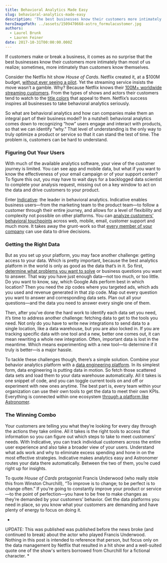 ```yaml
---
title: Behavioral Analytics Made Easy
slug: behavioral-analytics-made-easy
description: 'The best businesses know their customers more intimately than most of us realize; sometimes, more intimately than customers know themselves.'
heroImagePath: ../assets/1509470668-astro_formulacustomer.jpg
authors:
  - Laurel Brunk
  - Lauren Feiner
date: 2017-10-31T00:00:00.000Z
---
```


If customers make or break a business, it comes as no surprise that the best businesses know their customers more intimately than most of us realize; sometimes, more intimately than customers know themselves. 

Consider the Netflix hit show *House of Cards*. Netflix created it, at a $100M budget, [without ever seeing a pilot](http://www.quicktapsurvey.com/blog/house-of-cards-one-big-successful-marketing-experiment/). Yet the streaming service insists the move wasn’t a gamble. Why? Because Netflix knows their [100M+ worldwide streaming customers](http://blog.kissmetrics.com/how-netflix-uses-analytics/). From the types of shows and actors their customers tend to watch to the [title colors](http://www.wired.com/insights/2014/03/big-data-lessons-netflix/) that appeal to them. Netflix’s success inspires all businesses to take behavioral analytics seriously.

So what are behavioral analytics and how can companies make them an integral part of their business model? In a nutshell: behavioral analytics comes down to recognizing “how” users engage and interact with products, so that we can identify “why.” That level of understanding is the only way to truly optimize a product or service so that it can stand the test of time. The problem is, customers can be hard to understand. 

### Figuring Out Your Users
With much of the available analytics software, your view of the customer journey is limited. You can see app and mobile data, but what if you want to know the effectiveness of your email campaign or of your support center? To figure this out, you may have to wait days for a backlogged data scientist to complete your analysis request, missing out on a key window to act on the data and drive customers to your product.

Enter [Indicative](http://www.indicative.com/): the leader in behavioral analytics. Indicative enables business users—from the marketing team to the product team—to follow a customer through their entire journey, and allows for a level of flexibility and complexity not possible on other platforms. You can [analyze customers’ behavioral touchpoints](http://www.indicative.com/use-cases/) across web, mobile, email, customer support and much more. It takes away the grunt-work so that [every member of your company](http://www.indicative.com/portfolio-item/case-studies/) can use data to drive decisions. 

### Getting the Right Data
But as you set up your platform, you may face another challenge: getting access to your data. Which is pretty important, because the best analytics platform in the world is only as good as the data that’s in it. So first, [determine what problems you want to solve](http://www.astronomer.io/blog/5-ways-to-make-sure-your-analytics-spark-growth/) or business questions you want to answer. That way you have just enough data—not too much, or too little. Do you want to know, say, which Google Ads perform best in which location? Then you need the zip codes where you targeted ads, which ads you used and revenue generated in that zip code. Map out every question you want to answer and corresponding data sets. Plan out all your questions—and the data you need to answer every single one of them.

Then, after you’ve done the hard work to identify each data set you need, it’s time to address another challenge: fetching data to get to the tools you need. Not only do you have to write new integrations to send data to a single location, like a data warehouse, but you are also locked in. If you are tracking specific data with one tool and a new, better one comes out, it can mean rewriting a whole new integration. Often, important data is lost in the meantime. Which means experimenting with a new tool—to determine if it truly is better—is a major hassle. 

To tackle these challenges though, there’s a simple solution. Combine your behavior analytics platform with a [data engineering platform](http://www.astronomer.io/clickstream/). In its simplest form, data engineering is putting data in motion. So fetch those scattered data sets and load them to your data warehouse automatically. All it takes is one snippet of code, and you can toggle current tools on and off or experiment with new ones anytime. The best part is, every team within your organization can use their own tools to get the data to meet their own KPIs. Everything is connected within one ecosystem [through a platform like Astronomer](http://www.astronomer.io/blog/from-behavioral-analytics-to-data-science-with-astr/). 

### The Winning Combo
Your customers are telling you what they’re looking for every day through the actions they take online. All it takes is the right tools to access that information so you can figure out which steps to take to meet customers’ needs. With Indicative, you can track individual customers across the entire user experience and also take a broader view of your users. Understand what ads work and why to eliminate excess spending and hone in on the most effective strategies. Indicative makes analytics easy and Astronomer routes your data there automatically. Between the two of them, you’re cued right up for insights. 

To quote *House of Cards* protagonist Francis Underwood (who really stole this from Winston Churchill), “To improve is to change; to be perfect is to change often.” If you’re going to constantly improve your product or service—to the point of perfection—you have to be free to make changes as they’re demanded by your customers’ behavior. Get the data platforms you need in place, so you know what your customers are demanding and have plenty of energy to focus on doing it.  

*
UPDATE: This was published was published before the news broke (and continued to break) about the actor who played Francis Underwood. Nothing in this post is intended to reference that person, but focus only on the data management by Netflix that resulted in a hit show and a well-suited quote one of the show's writers borrowed from Churchill for a fictional character. *

